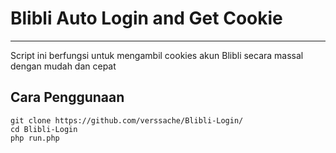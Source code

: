 # Blibli Auto Login and Get Cookie
----
Script ini berfungsi untuk mengambil cookies akun Blibli secara massal dengan mudah dan cepat

## Cara Penggunaan
```
git clone https://github.com/verssache/Blibli-Login/
cd Blibli-Login
php run.php
```

